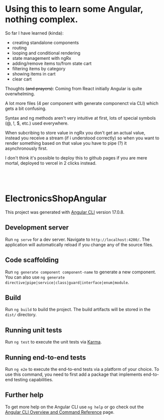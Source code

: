 # Using this to learn some Angular, nothing complex.

So far I have learned (kinda):

- creating standalone components
- routing
- looping and conditional rendering
- state management with ngRx
- adding/remove items to/from state cart
- filtering items by category
- showing items in cart
- clear cart

Thoughts <s>(and prayers)</s>:
Coming from React initially Angular is quite overwhelming.

A lot more files (4 per component with generate componenct via CLI) which gets a bit confusing.

Syntax and ng methods aren't very intuitive at first, lots of special symbols (@, !, $, etc.) used everywhere.

When subcribing to store value in ngRx you don't get an actual value, instead you receive a stream (if i understood correctly) so when you want to render something based on that value
you have to pipe (?) it asynchronously first.

I don't think it's possible to deploy this to github pages if you are mere mortal, deployed to vercel in 2 clicks instead.
<br><br><br><br>

# ElectronicsShopAngular

This project was generated with [Angular CLI](https://github.com/angular/angular-cli) version 17.0.8.

## Development server

Run `ng serve` for a dev server. Navigate to `http://localhost:4200/`. The application will automatically reload if you change any of the source files.

## Code scaffolding

Run `ng generate component component-name` to generate a new component. You can also use `ng generate directive|pipe|service|class|guard|interface|enum|module`.

## Build

Run `ng build` to build the project. The build artifacts will be stored in the `dist/` directory.

## Running unit tests

Run `ng test` to execute the unit tests via [Karma](https://karma-runner.github.io).

## Running end-to-end tests

Run `ng e2e` to execute the end-to-end tests via a platform of your choice. To use this command, you need to first add a package that implements end-to-end testing capabilities.

## Further help

To get more help on the Angular CLI use `ng help` or go check out the [Angular CLI Overview and Command Reference](https://angular.io/cli) page.
